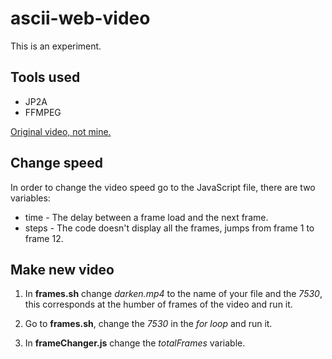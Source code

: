 # ascii-web-video

This is an experiment.

## Tools used

* JP2A
* FFMPEG

[Original video, not mine.]: https://youtu.be/dcOwj-QE_ZE
[Original video, not mine.]

## Change speed

In order to change the video speed go to the JavaScript file, there are two variables:

* time - The delay between a frame load and the next frame.
* steps - The code doesn't display all the frames, jumps from frame 1 to frame 12.

## Make new video

1. In **frames.sh** change _darken.mp4_ to the name of your file and the _7530_, this corresponds at the humber of frames of the video and run it.

2. Go to **frames.sh**, change the _7530_ in the _for loop_ and run it.

3. In **frameChanger.js** change the _totalFrames_ variable.
